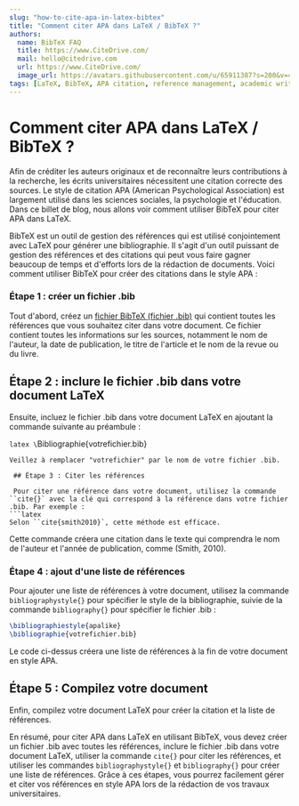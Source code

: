 ```yaml
---
slug: "how-to-cite-apa-in-latex-bibtex"
title: "Comment citer APA dans LaTeX / BibTeX ?"
authors:
  name: BibTeX FAQ
  title: https://www.CiteDrive.com/
  mail: hello@citedrive.com
  url: https://www.CiteDrive.com/
  image_url: https://avatars.githubusercontent.com/u/65911387?s=200&v=4
tags: [LaTeX, BibTeX, APA citation, reference management, academic writing]
---
```


# Comment citer APA dans LaTeX / BibTeX ?

Afin de créditer les auteurs originaux et de reconnaître leurs contributions à la recherche, les écrits universitaires nécessitent une citation correcte des sources. Le style de citation APA (American Psychological Association) est largement utilisé dans les sciences sociales, la psychologie et l'éducation. Dans ce billet de blog, nous allons voir comment utiliser BibTeX pour citer APA dans LaTeX.

BibTeX est un outil de gestion des références qui est utilisé conjointement avec LaTeX pour générer une bibliographie. Il s'agit d'un outil puissant de gestion des références et des citations qui peut vous faire gagner beaucoup de temps et d'efforts lors de la rédaction de documents. Voici comment utiliser BibTeX pour créer des citations dans le style APA :

### Étape 1 : créer un fichier .bib

Tout d'abord, créez un [fichier BibTeX (fichier .bib)](/) qui contient toutes les références que vous souhaitez citer dans votre document. Ce fichier contient toutes les informations sur les sources, notamment le nom de l'auteur, la date de publication, le titre de l'article et le nom de la revue ou du livre.

## Étape 2 : inclure le fichier .bib dans votre document LaTeX

Ensuite, incluez le fichier .bib dans votre document LaTeX en ajoutant la commande suivante au préambule :

``latex
 \``Bibliographie{votrefichier.bib}
```
Veillez à remplacer "votrefichier" par le nom de votre fichier .bib.

 ## Étape 3 : Citer les références
 
 Pour citer une référence dans votre document, utilisez la commande ``cite{}` avec la clé qui correspond à la référence dans votre fichier .bib. Par exemple :
```latex
Selon ``cite{smith2010}`, cette méthode est efficace.
```

Cette commande créera une citation dans le texte qui comprendra le nom de l'auteur et l'année de publication, comme (Smith, 2010).

### Étape 4 : ajout d'une liste de références

Pour ajouter une liste de références à votre document, utilisez la commande `bibliographystyle{}` pour spécifier le style de la bibliographie, suivie de la commande `bibliography{}` pour spécifier le fichier .bib :
```latex
\bibliographiestyle{apalike} 
\bibliographie{votrefichier.bib}
```
Le code ci-dessus créera une liste de références à la fin de votre document en style APA.    

## Étape 5 : Compilez votre document

Enfin, compilez votre document LaTeX pour créer la citation et la liste de références.

En résumé, pour citer APA dans LaTeX en utilisant BibTeX, vous devez créer un fichier .bib avec toutes les références, inclure le fichier .bib dans votre document LaTeX, utiliser la commande `cite{}` pour citer les références, et utiliser les commandes `bibliographystyle{}` et `bibliography{}` pour créer une liste de références. Grâce à ces étapes, vous pourrez facilement gérer et citer vos références en style APA lors de la rédaction de vos travaux universitaires.